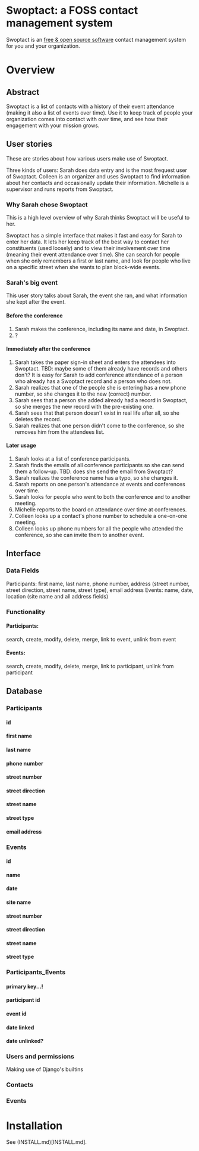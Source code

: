 Swoptact: a FOSS contact management system
==========================================

Swoptact is an [free & open source software](LICENSE.md) contact
management system for you and your organization.

# Overview

## Abstract

Swoptact is a list of contacts with a history of their event
attendance (making it also a list of events over time).  Use it to
keep track of people your organization comes into contact with over
time, and see how their engagement with your mission grows.


## User stories

These are stories about how various users make use of Swoptact.

Three kinds of users:
Sarah does data entry and is the most frequest user of Swoptact.
Colleen is an organizer and uses Swoptact to find information about
her contacts and occasionally update their information.
Michelle is a supervisor and runs reports from Swoptact.

### Why Sarah chose Swoptact

This is a high level overview of why Sarah thinks Swoptact will be
useful to her.

Swoptact has a simple interface that makes it fast and easy for Sarah
to enter her data.  It lets her keep track of the best way to contact
her constituents (used loosely) and to view their involvement over
time (meaning their event attendance over time).  She can search for
people when she only remembers a first or last name, and look for
people who live on a specific street when she wants to plan block-wide
events.

### Sarah's big event

This user story talks about Sarah, the event she ran, and what
information she kept after the event.

#### Before the conference

1. Sarah makes the conference, including its name and date, in
   Swoptact.
2. ?

#### Immediately after the conference

1. Sarah takes the paper sign-in sheet and enters the attendees into
   Swoptact. TBD: maybe some of them already have records and others
   don't?
   It is easy for Sarah to add conference attendance of a person who
   already has a Swoptact record and a person who does not.
2. Sarah realizes that one of the people she is entering has a new
   phone number, so she changes it to the new (correct) number.
3. Sarah sees that a person she added already had a record in
   Swoptact, so she merges the new record with the pre-existing one.
4. Sarah sees that that person doesn't exist in real life after all,
   so she deletes the record.
5. Sarah realizes that one person didn't come to the conference, so
   she removes him from the attendees list.

#### Later usage
1. Sarah looks at a list of conference participants.
2. Sarah finds the emails of all conference participants so she can
   send them a follow-up. TBD: does she send the email from Swoptact?
3. Sarah realizes the conference name has a typo, so she changes it.
4. Sarah reports on one person's attendance at events and conferences
   over time.
5. Sarah looks for people who went to both the conference and to
   another meeting.
6. Michelle reports to the board on attendance over time at conferences.
7. Colleen looks up a contact's phone number to schedule a one-on-one
   meeting.
8. Colleen looks up phone numbers for all the people who attended the
   conference, so she can invite them to another event.

## Interface
### Data Fields
Participants: first name, last name, phone number, address (street
number, street direction, street name, street type), email address
Events: name, date, location (site name and all address fields)

### Functionality
#### Participants:
search, create, modify, delete, merge, link to event, unlink from event
#### Events:
search, create, modify, delete, merge, link to participant, unlink from participant

## Database
### Participants
#### id
#### first name
#### last name
#### phone number
#### street number
#### street direction
#### street name
#### street type
#### email address
### Events
#### id
#### name
#### date
#### site name
#### street number
#### street direction
#### street name
#### street type


### Participants_Events
#### primary key...!
#### participant id
#### event id
#### date linked
#### date unlinked?

### Users and permissions

Making use of Django's builtins

### Contacts
### Events
# Installation
See (INSTALL.md)[INSTALL.md].
